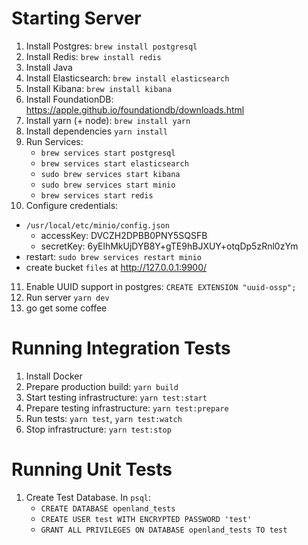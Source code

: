 # Starting Server

1) Install Postgres: `brew install postgresql`
2) Install Redis: `brew install redis`
3) Install Java
4) Install Elasticsearch: `brew install elasticsearch`
5) Install Kibana: `brew install kibana`
6) Install FoundationDB: https://apple.github.io/foundationdb/downloads.html
7) Install yarn (+ node): `brew install yarn`
8) Install dependencies `yarn install`
9) Run Services: 
   - `brew services start postgresql`
   - `brew services start elasticsearch`
   - `sudo brew services start kibana`
   - `sudo brew services start minio`
   - `brew services start redis`
10) Configure credentials: 
 - `/usr/local/etc/minio/config.json`
     - accessKey: DVCZH2DPBB0PNY5SQSFB
     - secretKey: 6yElhMkUjDYB8Y+gTE9hBJXUY+otqDp5zRnl0zYm
 - restart: `sudo brew services restart minio`
 - create bucket `files` at http://127.0.0.1:9900/
11) Enable UUID support in postgres: `CREATE EXTENSION "uuid-ossp";`
12) Run server `yarn dev`
13) go get some coffee

# Running Integration Tests

1) Install Docker
2) Prepare production build: `yarn build`
3) Start testing infrastructure: `yarn test:start`
4) Prepare testing infrastructure: `yarn test:prepare`
5) Run tests: `yarn test`, `yarn test:watch`
6) Stop infrastructure: `yarn test:stop`

# Running Unit Tests
1) Create Test Database. In `psql`:
   - `CREATE DATABASE openland_tests`
   - `CREATE USER test WITH ENCRYPTED PASSWORD 'test'`
   - `GRANT ALL PRIVILEGES ON DATABASE openland_tests TO test`